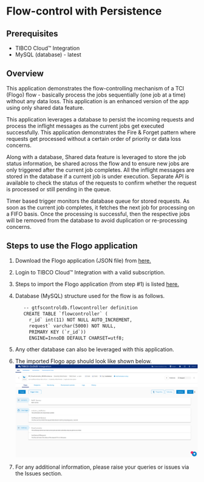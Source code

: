 # Flow-control with Persistence

## Prerequisites
- TIBCO Cloud™ Integration
- MySQL (database) - latest

## Overview
This application demonstrates the flow-controlling mechanism of a TCI (Flogo) flow - basically process the jobs sequentially (one job at a time) without any data loss. This application is an enhanced version of the app using only shared data feature. 

This application leverages a database to persist the incoming requests and process the inflight messages as the current jobs get executed successfully. This application demonstrates the Fire & Forget pattern where requests get processed without a certain order of priority or data loss concerns. 

Along with a database, Shared data feature is leveraged to store the job status information, be shared across the flow and to ensure new jobs are only triggered after the current job completes. All the inflight messages are stored in the database if a current job is under execution. Separate API is available to check the status of the requests to confirm whether the request is processed or still pending in the queue.

Timer based trigger monitors the database queue for stored requests. As soon as the current job completes, it fetches the next job for processing on a FIFO basis. Once the processing is successful, then the respective jobs will be removed from the database to avoid duplication or re-processing concerns. 

## Steps to use the Flogo application
1. Download the Flogo application (JSON file) from [here.](https://github.com/TIBCOSoftware/tci-flogo/blob/master/samples/app-dev/flow-control.samples/With-Persistence/MP_FlowController_WithPersistance.json)
2. Login to TIBCO Cloud™ Integration with a valid subscription.
3. Steps to import the Flogo application (from step #1) is listed [here.](https://github.com/TIBCOSoftware/tci-flogo/blob/master/samples/app-dev/readme.md)
4. Database (MySQL) structure used for the flow is as follows. 
    
          -- gtfscontroldb.flowcontroller definition
          CREATE TABLE `flowcontroller` (
            r_id` int(11) NOT NULL AUTO_INCREMENT, 
            request` varchar(5000) NOT NULL, 
            PRIMARY KEY (`r_id`))  
            ENGINE=InnoDB DEFAULT CHARSET=utf8;
      
5. Any other database can also be leveraged with this application. 
6. The imported Flogo app should look like shown below. ![flow](https://github.com/TIBCOSoftware/tci-flogo/blob/master/samples/app-dev/import-screenshots/flow-controller_withPersistence.png)
7. For any additional information, please raise your queries or issues via the Issues section.

